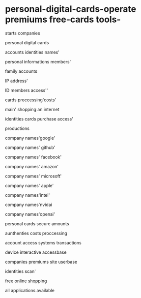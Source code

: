 # personal-digital-cards-operate premiums free-cards tools-
starts companies 

personal digital cards




accounts identities names'

personal informations members'

 
family accounts 

IP address' 

ID members access''

cards proccessing'costs'

main' shopping an internet 

identities cards purchase access'

productions

company names'google'

company names' github'

company names' facebook'

company names' amazon'

company names' microsoft'

company names' apple'

company names'intel'

company names'nvidai 

company names'openai'

personal cards secure amounts  

aunthenties costs proccessing

account access systems transactions

device interactive accessbase 

companies premiums site userbase

identities scan'

free online shopping

all applications available


